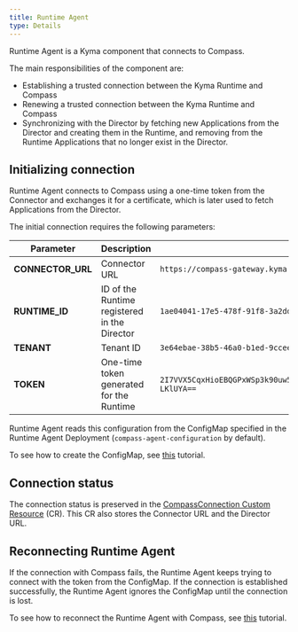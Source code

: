 ```yaml
---
title: Runtime Agent
type: Details
---
```


Runtime Agent is a Kyma component that connects to Compass. 

The main responsibilities of the component are:
- Establishing a trusted connection between the Kyma Runtime and Compass
- Renewing a trusted connection between the Kyma Runtime and Compass
- Synchronizing with the Director by fetching new Applications from the Director and creating them in the Runtime, and removing from the Runtime Applications that no longer exist in the Director.

## Initializing connection 

Runtime Agent connects to Compass using a one-time token from the Connector and exchanges it for a certificate, which is later used to fetch Applications from the Director. 

The initial connection requires the following parameters:

| **Parameter** | **Description** | **Example value** |
|---------------|-----------------|-------------------|
| **CONNECTOR_URL** | Connector URL | `https://compass-gateway.kyma.local/connector/graphql` |
| **RUNTIME_ID** | ID of the Runtime registered in the Director | `1ae04041-17e5-478f-91f8-3a2ddc7700de` |
| **TENANT** | Tenant ID  | `3e64ebae-38b5-46a0-b1ed-9ccee153a0ae` |
| **TOKEN** | One-time token generated for the Runtime | `2I7VVX5CqxHioEBQGPxWSp3k90uw51tmx5dbo0IZd5VNFzGoPfppYrMIuoCNwFOKp05wsioJNLJYxdI-LKlUYA==` |

Runtime Agent reads this configuration from the ConfigMap specified in the Runtime Agent Deployment (`compass-agent-configuration` by default).

To see how to create the ConfigMap, see [this](#tutorials-configure-runtime-agent-with-compass) tutorial. 

## Connection status

The connection status is preserved in the [CompassConnection Custom Resource](#custom-resource-compass-connection) (CR). This CR also stores the Connector URL and the Director URL.

## Reconnecting Runtime Agent

If the connection with Compass fails, the Runtime Agent keeps trying to connect with the token from the ConfigMap. If the connection is established successfully, the Runtime Agent ignores the ConfigMap until the connection is lost. 

To see how to reconnect the Runtime Agent with Compass, see [this](#tutorials-reconnect-runtime-agent-with-compass) tutorial.
